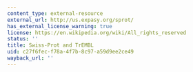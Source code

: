 ```yaml
---
content_type: external-resource
external_url: http://us.expasy.org/sprot/
has_external_license_warning: true
license: https://en.wikipedia.org/wiki/All_rights_reserved
status: ''
title: Swiss-Prot and TrEMBL
uid: c27f6fec-f78a-4f7b-8c97-a59d9ee2ce49
wayback_url: ''
---
```

